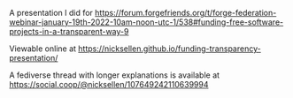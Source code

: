A presentation I did for https://forum.forgefriends.org/t/forge-federation-webinar-january-19th-2022-10am-noon-utc-1/538#funding-free-software-projects-in-a-transparent-way-9

Viewable online at https://nicksellen.github.io/funding-transparency-presentation/

A fediverse thread with longer explanations is available at https://social.coop/@nicksellen/107649242110639994
